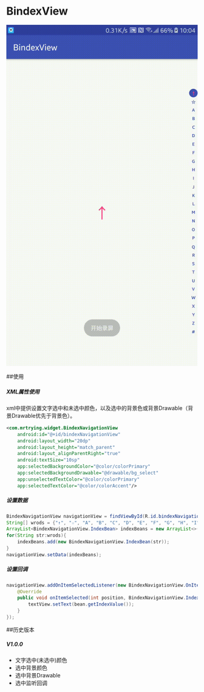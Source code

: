 # BindexView

![效果图](https://github.com/MrTrying/BindexViewDemo/blob/master/pic/preview.gif?raw=true)

##使用

##### XML属性使用

xml中提供设置文字选中和未选中颜色，以及选中的背景色或背景Drawable（背景Drawable优先于背景色）。

```xml
<com.mrtrying.widget.BindexNavigationView
    android:id="@+id/bindexNavigationView"
    android:layout_width="20dp"
    android:layout_height="match_parent"
    android:layout_alignParentRight="true"
    android:textSize="10sp"
    app:selectedBackgroundColor="@color/colorPrimary"
    app:selectedBackgroundDrawable="@drawable/bg_select"
    app:unselectedTextColor="@color/colorPrimary"
    app:selectedTextColor="@color/colorAccent"/>
```

##### 设置数据

```java
BindexNavigationView navigationView = findViewById(R.id.bindexNavigationView);
String[] wrods = {"↑", "☆", "A", "B", "C", "D", "E", "F", "G", "H", "I", "J", "K", "L", "M", "N", "O", "P", "Q", "R", "S", "T", "U", "V", "W", "X", "Y", "Z","#"};
ArrayList<BindexNavigationView.IndexBean> indexBeans = new ArrayList<>();
for(String str:wrods){
    indexBeans.add(new BindexNavigationView.IndexBean(str));
}
navigationView.setData(indexBeans);
```

##### 设置回调

```java
navigationView.addOnItemSelectedListener(new BindexNavigationView.OnItemSelectedListener() {
    @Override
    public void onItemSelected(int position, BindexNavigationView.IndexBean bean) {
        textView.setText(bean.getIndexValue());
    }
});
```

##历史版本

##### V1.0.0
- 文字选中(未选中)颜色
- 选中背景颜色
- 选中背景Drawable
- 选中监听回调

